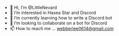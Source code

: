 - 👋 Hi, I’m @LittleNevard
- 👀 I’m interested in Hasea Star and Discord
- 🌱 I’m currently learning how to write a Discord bot
- 💞️ I’m looking to collaborate on a bot for Discord 
- 📫 How to reach me ... webberlee0614@gmail.com

<!---
LittleNevard/LittleNevard is a ✨ special ✨ repository because its `README.md` (this file) appears on your GitHub profile.
You can click the Preview link to take a look at your changes.
--->
